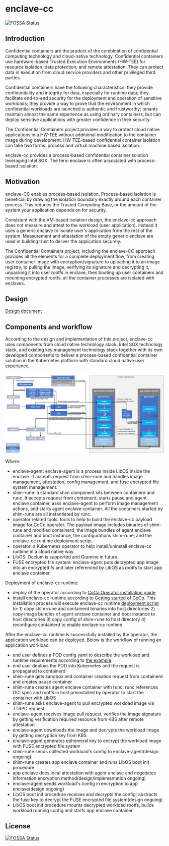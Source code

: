 # enclave-cc
[![FOSSA Status](https://app.fossa.com/api/projects/git%2Bgithub.com%2Fconfidential-containers%2Fenclave-cc.svg?type=shield)](https://app.fossa.com/projects/git%2Bgithub.com%2Fconfidential-containers%2Fenclave-cc?ref=badge_shield)

## Introduction

Confidential containers are the product of the combination of confidential computing technology and
cloud-native technology. Confidential containers use hardware-based Trusted Execution Environments
(HW-TEE) for resource isolation, data protection, and remote attestation. They can protect data in
execution from cloud service providers and other privileged third parties.

Confidential containers have the following characteristics: they provide confidentiality and
integrity for data, especially for runtime data; they facilitate end-to-end security for the
deployment and operation of sensitive workloads; they provide a way to prove that the environment
in which confidential workloads are launched is authentic and trustworthy; tenants maintain almost
the same experience as using ordinary containers, but can deploy sensitive applications with
greater confidence in their security.

The Confidential Containers project provides a way to protect cloud native applications in a 
HW-TEE without additional modification to the container image during development. HW-TEE-based
confidential container isolation can take two forms: process and virtual machine based isolation.

enclave-cc provides a process-based confidential container solution leveraging Intel SGX. The term
enclave is often associated with process-based isolation.

## Motivation

enclave-CC enables process-based isolation. Process-based isolation is beneficial by drawing the
isolation boundary exactly around each container process. This reduces the Trusted Computing Base,
or the amount of the system your application depends on for security.

Consistent with the VM-based isolation design, the enclave-cc approach does not measure and attest
to the workload (user application). Instead it uses a generic enclave to isolate user's application
from the rest of the system. Measurement and attestation of the empty generic enclave are used in
building trust to deliver the application securely.

The Confidential Containers project, including the enclave-CC approach provides all the elements
for a complete deployment flow, from creating user container image with encryption/signature to
uploading it to an image registry, to pulling the image, verifying its signature and decrypting it,
unpacking it into user rootfs in enclave, then booting up user containers and mounting encrypted
rootfs, all the container processes are isolated with enclaves.

## Design
[Design document](docs/design.md)


## Components and workflow
According to the design and implementation of this project, enclave-cc uses components from cloud
native technology stack, Intel SGX technology stack, and existing key management technology stack
together with its own developed components to deliver a process-based confidential container
solution in the Kubernetes platform with standard cloud native user experience.

![ecc_components_workflow.png](docs/images/ecc_components_workflow.png)

Where:
- enclave-agent: enclave-agent is a process inside LibOS inside the enclave. It accepts request 
  from shim-rune and handles image management, attestation, config management, and fuse encrypted
  file system management.
- shim-rune: a standard shim component sits between containerd and runc. It accepts request from
  containerd, starts pause and agent enclave container, asks enclave-agent to perform image
  management actions, and starts agent enclave container. All the containers started by shim-rune
  are all instantiated by runc.
- operator related tools: tools to help to build the enclave-cc payload image for CoCo operator.
  The payload image includes binaries of shim-rune and modified containerd, the image bundles of
  agent enclave container and boot instance, the configurations shim-rune, and the enclave-cc
  runtime deployment script.
- operator: a Kubernetes operator to help install/uninstall enclave-cc runtime in a cloud native way.
- LibOS: Occlum is supported and Gramine in future.
- FUSE encrypted file system: enclave-agent puts decrypted app image into an encrypted fs and later
  referenced by LibOS as rootfs to start app enclave container.

Deployment of enclave-cc runtime:
- deploy of the operator according to [CoCo Operator installation guide](https://github.com/confidential-containers/operator/blob/main/docs/INSTALL.md)
- install enclave-cc runtime according to [Getting started of CoCo](https://github.com/confidential-containers/confidential-containers/blob/main/quickstart.md). This installation process will
  execute enclave-cc runtime [deployment script](https://github.com/confidential-containers/enclave-cc/blob/main/tools/packaging/deploy/enclave-cc-deploy.sh) to: 1) copy shim-rune and containerd binaries into
  host directories 2) copy image bundles of agent enclave container and boot instance to host
  directories 3) copy config of shim-rune to host directory 4) reconfigure containerd to enable
  enclave-cc runtime

After the enclave-cc runtime is successfully installed by the operator, the application workload
can be deployed. Below is the workflow of running an application workload:
- end user defines a POD config yaml to describe the workload and runtime requirements according
  to [the example](https://github.com/confidential-containers/confidential-containers/blob/main/guides/enclave-cc.md#creating-a-sample-coco-workload-using-enclave-cc)
- end user deploys the POD into Kubernetes and the request is propagated to containerd
- shim-rune gets sandbox and container creation request from containerd and creates pause container
- shim-rune creates agent enclave container with runc; runc references OCI spec and rootfs in host
  preinstalled by operator to start the container with LibOS
- shim-rune asks enclave-agent to pull encrypted workload image via TTRPC request
- enclave-agent receives image pull request, verifies the image signature by getting verification
  required resource from KBS after remote attestation
- enclave-agent downloads the image and decrypts the workload image by getting decryption key from KBS
- enclave-agent generates ephemeral key to encrypt the workload image with FUSE encrypted file system
- shim-rune sends collected workload's config to enclave-agent(design ongoing)
- shim-rune creates app enclave container and runs LibOS boot init procedure
- app enclave does local attestation with agent enclave and negotiates information encryption
  method(design/implementation ongoing)
- enclave-agent sends workload's config in encryption to app enclave(design ongoing)
- LibOS boot init procedure receives and decrypts the config; abstracts the fuse key to decrypt the
  FUSE encrypted file system(design ongoing)
- LibOS boot init procedure mounts decrypted workload rootfs, builds workload running config and
  starts app enclave container




## License
[![FOSSA Status](https://app.fossa.com/api/projects/git%2Bgithub.com%2Fconfidential-containers%2Fenclave-cc.svg?type=large)](https://app.fossa.com/projects/git%2Bgithub.com%2Fconfidential-containers%2Fenclave-cc?ref=badge_large)
